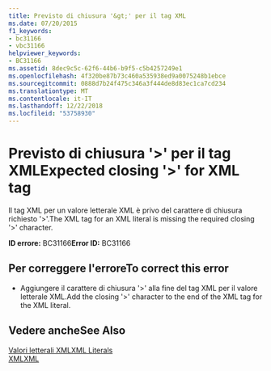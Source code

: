 ```yaml
---
title: Previsto di chiusura '&gt;' per il tag XML
ms.date: 07/20/2015
f1_keywords:
- bc31166
- vbc31166
helpviewer_keywords:
- BC31166
ms.assetid: 8dec9c5c-62f6-44b6-b9f5-c5b4257249e1
ms.openlocfilehash: 4f320be87b73c460a535938ed9a0075248b1ebce
ms.sourcegitcommit: 0888d7b24f475c346a3f444de8d83ec1ca7cd234
ms.translationtype: MT
ms.contentlocale: it-IT
ms.lasthandoff: 12/22/2018
ms.locfileid: "53758930"
---
```

# <a name="expected-closing-gt-for-xml-tag"></a><span data-ttu-id="cc059-102">Previsto di chiusura '&gt;' per il tag XML</span><span class="sxs-lookup"><span data-stu-id="cc059-102">Expected closing '&gt;' for XML tag</span></span>
<span data-ttu-id="cc059-103">Il tag XML per un valore letterale XML è privo del carattere di chiusura richiesto '>'.</span><span class="sxs-lookup"><span data-stu-id="cc059-103">The XML tag for an XML literal is missing the required closing '>' character.</span></span>  
  
 <span data-ttu-id="cc059-104">**ID errore:** BC31166</span><span class="sxs-lookup"><span data-stu-id="cc059-104">**Error ID:** BC31166</span></span>  
  
## <a name="to-correct-this-error"></a><span data-ttu-id="cc059-105">Per correggere l'errore</span><span class="sxs-lookup"><span data-stu-id="cc059-105">To correct this error</span></span>  
  
-   <span data-ttu-id="cc059-106">Aggiungere il carattere di chiusura '>' alla fine del tag XML per il valore letterale XML.</span><span class="sxs-lookup"><span data-stu-id="cc059-106">Add the closing '>' character to the end of the XML tag for the XML literal.</span></span>  
  
## <a name="see-also"></a><span data-ttu-id="cc059-107">Vedere anche</span><span class="sxs-lookup"><span data-stu-id="cc059-107">See Also</span></span>  
 [<span data-ttu-id="cc059-108">Valori letterali XML</span><span class="sxs-lookup"><span data-stu-id="cc059-108">XML Literals</span></span>](../../visual-basic/language-reference/xml-literals/index.md)  
 [<span data-ttu-id="cc059-109">XML</span><span class="sxs-lookup"><span data-stu-id="cc059-109">XML</span></span>](../../visual-basic/programming-guide/language-features/xml/index.md)
